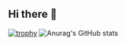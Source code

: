 ## Hi there 👋

[![trophy](https://github.com/RedGast4/github-profile-trophy)](https://github-profile-trophy.vercel.app/?username=RedGast4&theme=onedark) ![Anurag's GitHub stats](https://github-readme-stats.vercel.app/api?username=RedGast4&show_icons=true&theme=tokyonight)


